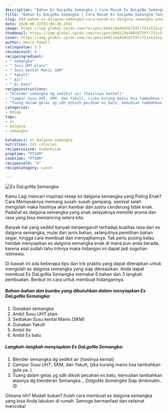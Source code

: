 ```yaml
---
description: "Bahan Es DaLgoNa Semangka | Cara Masak Es DaLgoNa Semangka Yang Sedap"
title: "Bahan Es DaLgoNa Semangka | Cara Masak Es DaLgoNa Semangka Yang Sedap"
slug: 894-bahan-es-dalgona-semangka-cara-masak-es-dalgona-semangka-yang-sedap
date: 2020-08-22T03:08:38.244Z
image: https://img-global.cpcdn.com/recipes/b60119a4b858759f/751x532cq70/es-dalgona-semangka-foto-resep-utama.jpg
thumbnail: https://img-global.cpcdn.com/recipes/b60119a4b858759f/751x532cq70/es-dalgona-semangka-foto-resep-utama.jpg
cover: https://img-global.cpcdn.com/recipes/b60119a4b858759f/751x532cq70/es-dalgona-semangka-foto-resep-utama.jpg
author: Henry Powell
ratingvalue: 3.5
reviewcount: 4
recipeingredient:
- " semangka"
- " Susu UHT plain"
- " Susu kental Manis SKM"
- " Yakult"
- " Air"
- " Es batu"
recipeinstructions:
- "Blender semangka dg sedikit air (hasilnya kental)"
- "Campur Susu UHT, SKM, dan Yakult, (jika kurang manis bsa tambahkan gula ya..)"
- "Tuang dalam gelas yg sdh diksih pecahan es batu, kemudian tambahkan atasnya dg blenderan Semangka.., *DalgoNa Semangka* Siap dinikmatin.. 😍"
categories:
- Resep
tags:
- es
- dalgona
- semangka

katakunci: es dalgona semangka 
nutrition: 243 calories
recipecuisine: Indonesian
preptime: "PT34M"
cooktime: "PT50M"
recipeyield: "4"
recipecategory: Lunch

---
```



![Es DaLgoNa Semangka](https://img-global.cpcdn.com/recipes/b60119a4b858759f/751x532cq70/es-dalgona-semangka-foto-resep-utama.jpg)

Kamu Lagi mencari inspirasi resep es dalgona semangka yang Paling Enak? Cara Memasaknya memang susah-susah gampang. semisal salah mengolah maka hasilnya akan hambar dan justru cenderung tidak enak. Padahal es dalgona semangka yang enak selayaknya memiliki aroma dan rasa yang bisa memancing selera kita.

Banyak hal yang sedikit banyak berpengaruh terhadap kualitas rasa dari es dalgona semangka, mulai dari jenis bahan, selanjutnya pemilihan bahan segar, hingga cara membuat dan menyajikannya. Tak perlu pusing kalau hendak menyiapkan es dalgona semangka enak di mana pun anda berada, karena asal sudah tahu triknya maka hidangan ini dapat jadi suguhan istimewa.




Di bawah ini ada beberapa tips dan trik praktis yang dapat diterapkan untuk mengolah es dalgona semangka yang siap dikreasikan. Anda dapat membuat Es DaLgoNa Semangka memakai 6 bahan dan 3 langkah pembuatan. Berikut ini cara untuk membuat hidangannya.

<!--inarticleads1-->

##### Bahan-bahan dan bumbu yang dibutuhkan dalam menyiapkan Es DaLgoNa Semangka:

1. Gunakan  semangka
1. Ambil  Susu UHT plain
1. Sediakan  Susu kental Manis (SKM)
1. Gunakan  Yakult
1. Ambil  Air
1. Ambil  Es batu




<!--inarticleads2-->

##### Langkah-langkah menyiapkan Es DaLgoNa Semangka:

1. Blender semangka dg sedikit air (hasilnya kental)
1. Campur Susu UHT, SKM, dan Yakult, (jika kurang manis bsa tambahkan gula ya..)
1. Tuang dalam gelas yg sdh diksih pecahan es batu, kemudian tambahkan atasnya dg blenderan Semangka.., *DalgoNa Semangka* Siap dinikmatin.. 😍




Gimana nih? Mudah bukan? Itulah cara membuat es dalgona semangka yang bisa Anda lakukan di rumah. Semoga bermanfaat dan selamat mencoba!
